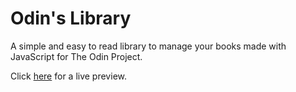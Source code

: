 # Odin's Library
A simple and easy to read library to manage your books made with JavaScript for The Odin Project.

Click [here](https://juliankings.github.io/odin-library/) for a live preview.
